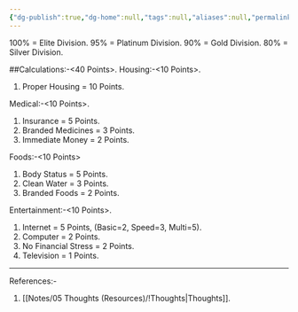 ```yaml
---
{"dg-publish":true,"dg-home":null,"tags":null,"aliases":null,"permalink":"/notes/05-thoughts-resources/living-wealth-status/","dgPassFrontmatter":true,"updated":"2025-01-14T13:11:08.958+05:30"}
---
```


100% = Elite Division.
95% = Platinum Division.
90% = Gold Division.
80% = Silver Division.

##Calculations:-<40 Points>.
Housing:-<10 Points>.
1. Proper Housing = 10 Points.

Medical:-<10 Points>.
1. Insurance = 5 Points.
2. Branded Medicines = 3 Points.
3. Immediate Money = 2 Points.

Foods:-<10 Points>
1. Body Status = 5 Points.
2. Clean Water = 3 Points.
3. Branded Foods = 2 Points.

Entertainment:-<10 Points>.
1. Internet = 5 Points, (Basic=2, Speed=3, Multi=5).
2. Computer = 2 Points.
3. No Financial Stress = 2 Points.
4. Television = 1 Points.

---
References:-
1. [[Notes/05 Thoughts (Resources)/!Thoughts\|Thoughts]].